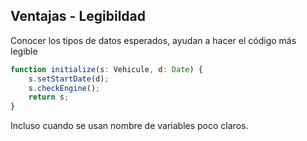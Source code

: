## Ventajas - Legibildad

Conocer los tipos de datos esperados, ayudan a hacer el código más legible

```typescript
function initialize(s: Vehicule, d: Date) {
    s.setStartDate(d);
    s.checkEngine();
    return s;
}
```

Incluso cuando se usan nombre de variables poco claros.
